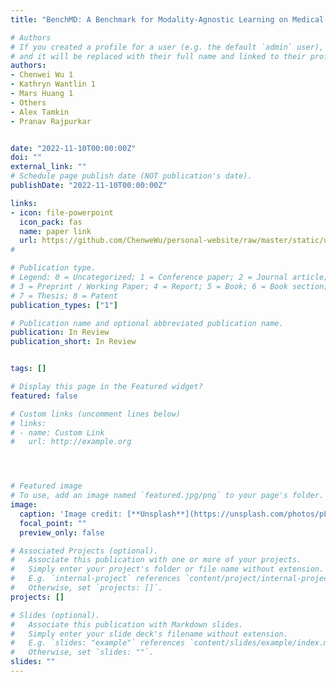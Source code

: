 ```yaml
---
title: "BenchMD: A Benchmark for Modality-Agnostic Learning on Medical Images and Sensors"

# Authors
# If you created a profile for a user (e.g. the default `admin` user), write the username (folder name) here 
# and it will be replaced with their full name and linked to their profile.
authors:
- Chenwei Wu 1
- Kathryn Wantlin 1
- Mars Huang 1
- Others
- Alex Tamkin
- Pranav Rajpurkar


date: "2022-11-10T00:00:00Z"
doi: ""
external_link: ""
# Schedule page publish date (NOT publication's date).
publishDate: "2022-11-10T00:00:00Z"

links:
- icon: file-powerpoint
  icon_pack: fas
  name: paper link
  url: https://github.com/ChenweWu/personal-website/raw/master/static/uploads/BenchMD.pdf
#

# Publication type.
# Legend: 0 = Uncategorized; 1 = Conference paper; 2 = Journal article;
# 3 = Preprint / Working Paper; 4 = Report; 5 = Book; 6 = Book section;
# 7 = Thesis; 8 = Patent
publication_types: ["1"]

# Publication name and optional abbreviated publication name.
publication: In Review
publication_short: In Review


tags: []

# Display this page in the Featured widget?
featured: false

# Custom links (uncomment lines below)
# links:
# - name: Custom Link
#   url: http://example.org




# Featured image
# To use, add an image named `featured.jpg/png` to your page's folder. 
image:
  caption: 'Image credit: [**Unsplash**](https://unsplash.com/photos/pLCdAaMFLTE)'
  focal_point: ""
  preview_only: false

# Associated Projects (optional).
#   Associate this publication with one or more of your projects.
#   Simply enter your project's folder or file name without extension.
#   E.g. `internal-project` references `content/project/internal-project/index.md`.
#   Otherwise, set `projects: []`.
projects: []

# Slides (optional).
#   Associate this publication with Markdown slides.
#   Simply enter your slide deck's filename without extension.
#   E.g. `slides: "example"` references `content/slides/example/index.md`.
#   Otherwise, set `slides: ""`.
slides: ""
---
```


